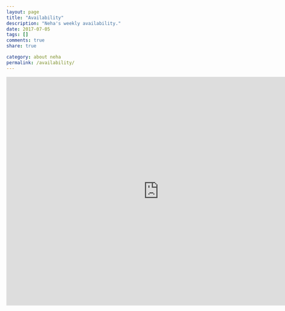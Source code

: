 ```yaml
---
layout: page
title: "Availability"
description: "Neha's weekly availability."
date: 2017-07-05
tags: []
comments: true
share: true

category: about neha
permalink: /availability/
---
```


<iframe src="https://calendar.google.com/calendar/embed?title=Neha%27s%20Availability&amp;showTitle=0&amp;showPrint=0&amp;showCalendars=0&amp;mode=WEEK&amp;height=600&amp;wkst=2&amp;bgcolor=%23FFFFFF&amp;src=nkulkarni248%40gmail.com&amp;color=%230F4B38&amp;src=euat7p0vml5ljvevivi0n2mkps%40group.calendar.google.com&amp;color=%23AB8B00&amp;ctz=America%2FNew_York" style="border-width:0" width="800" height="600" frameborder="0" scrolling="no"></iframe>